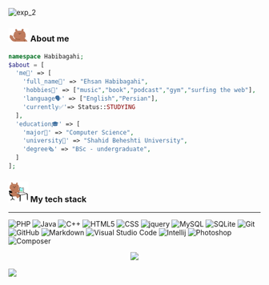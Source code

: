 <!--![](header1.gif)-->
<!-- <img src= "https://github.com/user-attachments/assets/63f386c0-34d5-4e22-a541-cceddd9da22f" width = "100%"/>-->
![exp_2](https://github.com/user-attachments/assets/f019cefe-4cb8-4b60-b286-93c7904e408e)

### <img src="bear.webp" width = "40"> About me
```php 
namespace Habibagahi;
$about = [
  'me🧸' => [
    'full_name👤' => "Ehsan Habibagahi",
    'hobbies🏓' => ["music","book","podcast","gym","surfing the web"],
    'language🗣️' => ["English","Persian"],
    'currently✅'=> Status::STUDYING
  ],
  'education🎓' => [
    'major🧪' => "Computer Science",
    'university🏫' => "Shahid Beheshti University",
    'degree🗞️' => "BSc - undergraduate",
  ]
];
```
### <img src="bear2.webp" width = "40"> My tech stack
-----------
![PHP](https://img.shields.io/badge/-PHP-333333?style=flat&logo=php)
![Java](https://img.shields.io/badge/-Java-333333?style=flat&logo=Java&logoColor=007396)
![C++](https://img.shields.io/badge/-C++-333333?style=flat&logo=C%2B%2B&logoColor=00599C)
![HTML5](https://img.shields.io/badge/-HTML5-333333?style=flat&logo=HTML5)
![CSS](https://img.shields.io/badge/-CSS-333333?style=flat&logo=CSS3&logoColor=1572B6)
![jquery](https://img.shields.io/badge/-jQuery-333333?style=flat&logo=jquery&logoColor=0773B4)
![MySQL](https://img.shields.io/badge/-MySQL-333333?style=flat&logo=mysql)
![SQLite](https://img.shields.io/badge/-SQLite-333333?style=flat&logo=sqlite&logoColor=268ECC)
![Git](https://img.shields.io/badge/-Git-333333?style=flat&logo=git)
![GitHub](https://img.shields.io/badge/-GitHub-333333?style=flat&logo=github)
![Markdown](https://img.shields.io/badge/-Markdown-333333?style=flat&logo=markdown)
![Visual Studio Code](https://img.shields.io/badge/-Visual%20Studio%20Code-333333?style=flat&logo=visual-studio-code&logoColor=007ACC)
![Intellij](https://img.shields.io/badge/-IntelliJ%20IDEA-333333?style=flat&logo=intellijidea&logoColor=F47D19)
![Photoshop](https://img.shields.io/badge/-Photoshop-333333?style=flat&logo=adobe-photoshop)
![Composer](https://img.shields.io/badge/Composer-333333?style=flat&logo=composer)

<p align = "center">
  <img src="https://github-profile-trophy.vercel.app/?username=ehsan-habibagahi&theme=juicyfresh&title=Experience,Commits,Followers,PullRequest,Stars,Repositories"/>
</p>

[![](https://komarev.com/ghpvc/?username=Ehsan-Habibagahi&color=brightgreen&label=PROFILE+VIEWS&style=for-the-badge)](#)
